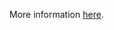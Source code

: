 More information [here](https://docs.prismacloud.io/en/enterprise-edition/policy-reference/oci-policies/iam/oci-iam-password-policy-must-contain-uppercase-characters).

